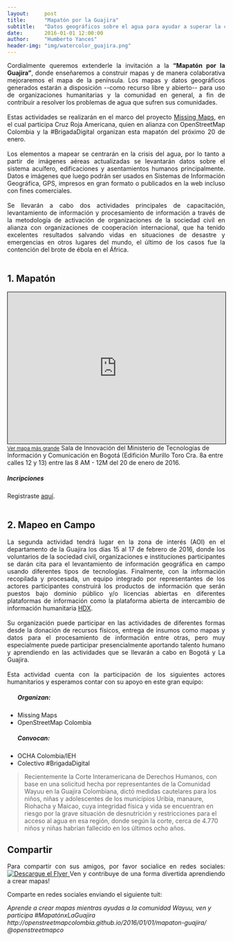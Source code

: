 ```yaml
---
layout:     post
title:      "Mapatón por la Guajira"
subtitle:   "Datos geográficos sobre el agua para ayudar a superar la crisis por sequía"
date:       2016-01-01 12:00:00
author:     "Humberto Yances"
header-img: "img/watercolor_guajira.png"
---
```


<p align="justify">Cordialmente queremos extenderle la invitación a la <strong>“Mapatón por la Guajira”</strong>, donde enseñaremos a construir mapas y de manera colaborativa mejoraremos el mapa de la península.  Los mapas y datos geográficos generados estarán a disposición --como recurso libre y abierto-- para uso de organizaciones humanitarias y la comunidad en general, a fin de contribuir a resolver los problemas de agua que sufren sus comunidades.
<br>
<br>
Estas actividades se realizarán en el marco del proyecto <a href="http://www.missingmaps.org/">Missing Maps</a>, en el cual participa Cruz Roja Americana, quien en alianza con OpenStreetMap Colombia y la #BrigadaDigital organizan esta mapatón del próximo 20 de enero.
<br>
<br>
Los elementos a mapear se centrarán en la crisis del agua, por lo tanto a partir de imágenes aéreas actualizadas se levantarán datos sobre el sistema acuífero, edificaciones y asentamientos humanos principalmente.  Datos e imágenes que luego podrán ser usados en Sistemas de Información Geográfica, GPS, impresos en gran formato o publicados en la web incluso con fines comerciales.
<br>
<br>
Se llevarán a cabo dos actividades principales de capacitación, levantamiento de información y procesamiento de información a través de la metodología de activación de organizaciones de la sociedad civil en alianza con organizaciones de cooperación internacional, que ha tenido excelentes resultados salvando vidas en situaciones de desastre y emergencias en otros lugares del mundo, el último de los casos fue la contención del brote de ébola en el África.
<br>
<br></p>
<h2>1. Mapatón</h2>
<iframe width="100%" height="350" frameborder="0" scrolling="no" marginheight="0" marginwidth="0" src="http://www.openstreetmap.org/export/embed.html?bbox=-74.07730221748352%2C4.5988886537499605%2C-74.07131552696228%2C4.602107628927213&amp;layer=mapnik&amp;marker=4.600498143157623%2C-74.0743088722229" style="border: 1px solid black"></iframe><br/><small><a href="http://www.openstreetmap.org/?mlat=4.60050&amp;mlon=-74.07431#map=18/4.60050/-74.07431">Ver mapa más grande</a></small>
<span class="caption text-muted">Sala de Innovación del Ministerio de Tecnologías de Información y Comunicación en Bogotá (Edifición Murillo Toro Cra. 8a entre calles 12 y 13) entre las 8 AM - 12M del 20 de enero de 2016.</span>
<br>
<h5>Incripciones</h5>
Registraste <a href="https://www.eventbrite.es/e/entradas-mapaton-por-la-guajira-20226286367">aquí</a>.
<br>
<br>
<h2>2. Mapeo en Campo</h2>
<p align="justify">
La segunda actividad tendrá lugar en la zona de interés (AOI) en el departamento de la Guajira los días 15 al 17 de febrero de 2016, donde los voluntarios de la sociedad civil, organizaciones e instituciones participantes se darán cita para el levantamiento de información geográfica en campo usando diferentes tipos de tecnologías. Finalmente, con la información recopilada y procesada, un equipo integrado por representantes de los actores participantes construirá los productos de información que serán puestos bajo dominio público y/o licencias abiertas en diferentes plataformas de información como la plataforma abierta de intercambio de información humanitaria <a href="https://data.hdx.rwlabs.org/">HDX</a>.
<br>
<br>
Su organización puede participar en las actividades de diferentes formas desde la donación de recursos físicos, entrega de insumos como mapas y datos para el procesamiento de información entre otras, pero muy especialmente puede participar presencialmente aportando talento humano y aprendiendo en las actividades que se llevarán a cabo en Bogotá y La Guajira.
<br>
<br>
Esta actividad cuenta con la participación de los siguientes actores humanitarios y esperamos contar con su apoyo en este gran equipo:</p>

<ul>
	<h5>Organizan:</h5>
	<li>Missing Maps</li>
	<li>OpenStreetMap Colombia</li>
	<h5>Convocan:</h5>
	<li>OCHA Colombia/IEH</li>
	<li>Colectivo #BrigadaDigital</li>
</ul>
<blockquote>
Recientemente la Corte Interamericana de Derechos Humanos, con base en una solicitud hecha por representantes de la Comunidad Wayuu en la Guajira Colombiana, dictó medidas cautelares para los niños, niñas y adolescentes de los municipios Uribia, manaure, Riohacha y Maicao, cuya integridad física y vida se encuentran en riesgo por la grave situación de desnutrición y restricciones para el acceso al agua en esa región, donde según la corte, cerca de 4.770 niños y niñas habrían fallecido en los últimos ocho años.</blockquote>
<h2>Compartir</h2>
<p align="justify">
Para compartir con sus amigos, por favor socialice en redes sociales:
<a href="{{ site.baseurl }}/img/mapaton_guajira.png">
    <img src="{{ site.baseurl }}/img/mapaton_guajira.png" alt="Descargue el Flyer">
</a>
<span class="caption text-muted">Ven y contribuye de una forma divertida aprendiendo a crear mapas!</span>
</p>
<p>Comparte en redes sociales enviando el siguiente tuit:</p>
<em>Aprende a crear mapas mientras ayudas a la comunidad Wayuu, ven y participa #MapatónxLaGuajira http://openstreetmapcolombia.github.io/2016/01/01/mapaton-guajira/ @openstreetmapco</em>